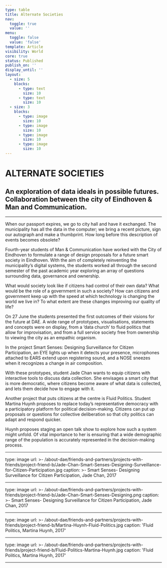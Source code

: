 ```yaml
---
type: table
title: Alternate Societies
nav:
  toggle: true
  value: ''
menu:
  toggle: false
  value: 'false'
template: Article
visibility: World
core: true
status: Published
publish_on: ''
display_until: ''
layout:
  - size: 5
    blocks:
      - type: text
        size: 10
      - type: text
        size: 10
  - size: 3
    blocks:
      - type: image
        size: 10
      - type: image
        size: 10
      - type: image
        size: 10
      - type: image
        size: 10
---
```


# ALTERNATE SOCIETIES

## An exploration of data ideals in possible futures. Collaboration between the city of Eindhoven & Man and Communication.

---

When our passport expires, we go to city hall and have it exchanged. The municipality has all the data in the computer; we bring a recent picture, sign our autograph and make a thumbprint. How long before this description of events becomes obsolete? 

Fourth-year students of Man & Communication have worked with the City of Eindhoven to formulate a range of design proposals for a future smart society in Eindhoven. With the aim of completely reinventing the municipality’s digital systems, the students worked all through the second semester of the past academic year exploring an array of questions surrounding data, governance and ownership.  

What would society look like if citizens had control of their own data? What would be the role of a government in such a society? How can citizens and government keep up with the speed at which technology is changing the world we live in? To what extent are these changes improving our quality of life? 
 
On 27 June the students presented the first outcomes of their visions for the future at DAE. A wide range of prototypes, visualisations, statements and concepts were on display, from a ‘data church’ to fluid politics that allow for improvisation, and from a full service society free from ownership to viewing the city as an empathic organism. 

In the project Smart Senses: Designing Surveillance for Citizen Participation, an EYE lights up when it detects your presence, microphones attached to EARS extend upon registering sound, and a NOSE sneezes when it recognizes a change in air composition. 

With these prototypes, student Jade Chan wants to equip citizens with interactive tools to discuss data collection. She envisages a smart city that is more democratic, where citizens become aware of what data is collected, and lets them decide how to engage with it. 

Another project that puts citizens at the centre is Fluid Politics. Student Martina Huynh proposes to replace today’s representative democracy with a participatory platform for political decision-making. 
Citizens can put up proposals or questions for collective deliberation so that city politics can adapt and respond quicker. 

Huynh proposes staging an open talk show to explore how such a system might unfold.  Of vital importance to her is ensuring that a wide demographic range of the population is accurately represented in the decision-making process.

---

type: image
url: >-
  /about-dae/friends-and-partners/projects-with-friends/project-friend-b/Jade-Chan-Smart-Senses-Designing-Surveillance-for-Citizen-Participation.jpg
caption: >-
  Smart Senses- Designing Surveillance for Citizen Participation, Jade Chan,
  2017

---

type: image
url: >-
  /about-dae/friends-and-partners/projects-with-friends/project-friend-b/Jade-Chan-Smart-Senses-Designing.png
caption: >-
  Smart Senses- Designing Surveillance for Citizen Participation, Jade Chan,
  2017

---

type: image
url: >-
  /about-dae/friends-and-partners/projects-with-friends/project-friend-b/Martina-Huynh-Fluid-Politics.jpg
caption: 'Fluid Politics, Martina Huynh, 2017'

---

type: image
url: >-
  /about-dae/friends-and-partners/projects-with-friends/project-friend-b/Fluid-Politics-Martina-Huynh.jpg
caption: 'Fluid Politics, Martina Huynh, 2017'

---
